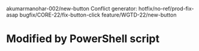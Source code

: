 akumarmanohar-002/new-button
Conflict generator:
hotfix/no-ref/prod-fix-asap bugfix/CORE-22/fix-button-click feature/WGTD-22/new-button
# Modified by PowerShell script
